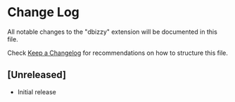 # Change Log

All notable changes to the "dbizzy" extension will be documented in this file.

Check [Keep a Changelog](http://keepachangelog.com/) for recommendations on how to structure this file.

## [Unreleased]

- Initial release